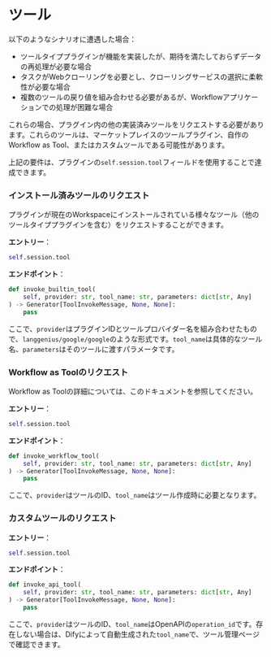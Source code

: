 # ツール

以下のようなシナリオに遭遇した場合：

* ツールタイププラグインが機能を実装したが、期待を満たしておらずデータの再処理が必要な場合
* タスクがWebクローリングを必要とし、クローリングサービスの選択に柔軟性が必要な場合
* 複数のツールの戻り値を組み合わせる必要があるが、Workflowアプリケーションでの処理が困難な場合

これらの場合、プラグイン内の他の実装済みツールをリクエストする必要があります。これらのツールは、マーケットプレイスのツールプラグイン、自作のWorkflow as Tool、またはカスタムツールである可能性があります。

上記の要件は、プラグインの`self.session.tool`フィールドを使用することで達成できます。

### **インストール済みツールのリクエスト**&#x20;

プラグインが現在のWorkspaceにインストールされている様々なツール（他のツールタイププラグインを含む）をリクエストすることができます。

**エントリー**：

```python
self.session.tool
```

**エンドポイント**：

```python
def invoke_builtin_tool(
    self, provider: str, tool_name: str, parameters: dict[str, Any]
) -> Generator[ToolInvokeMessage, None, None]:
    pass
```

ここで、`provider`はプラグインIDとツールプロバイダー名を組み合わせたもので、`langgenius/google/google`のような形式です。`tool_name`は具体的なツール名、`parameters`はそのツールに渡すパラメータです。

### **Workflow as Toolのリクエスト**&#x20;

Workflow as Toolの詳細については、このドキュメントを参照してください。

**エントリー**：

```python
self.session.tool
```

**エンドポイント**：

```python
def invoke_workflow_tool(
    self, provider: str, tool_name: str, parameters: dict[str, Any]
) -> Generator[ToolInvokeMessage, None, None]:
    pass
```

ここで、`provider`はツールのID、`tool_name`はツール作成時に必要となります。

### **カスタムツールのリクエスト**

**エントリー**：

```python
self.session.tool
```

**エンドポイント**：

```python
def invoke_api_tool(
    self, provider: str, tool_name: str, parameters: dict[str, Any]
) -> Generator[ToolInvokeMessage, None, None]:
    pass
```

ここで、`provider`はツールのID、`tool_name`はOpenAPIの`operation_id`です。存在しない場合は、Difyによって自動生成された`tool_name`で、ツール管理ページで確認できます。

